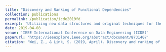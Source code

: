 ```yaml
---
title: "Discovery and Ranking of Functional Dependencies"
collection: publications
permalink: /publication/icde2019fd
excerpt: 'Utilizing new data structures and original techniques for the dynamic computation of stripped partitions, this paper introduces a new hybridization strategy that leverages memory for compuational efficiency.'
date: 2019-04-08
venue: 'IEEE International Conference on Data Engineering (ICDE)'
paperurl: 'https://ieeexplore.ieee.org/abstract/document/8731407'
citation: 'Wei, Z., & Link, S. (2019, April). Discovery and ranking of functional dependencies. In 2019 IEEE 35th International Conference on Data Engineering (ICDE) (pp. 1526-1537). IEEE.'
---
```

